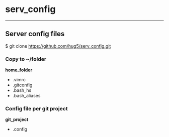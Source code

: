 # serv_config
--------------------

## Server config files

$ git clone https://github.com/hug5/serv_config.git


### Copy to ~/folder

**home_folder**
  - .vimrc
  - .gitconfig
  - .bash_hs
  - .bash_aliases

### Config file per git project

**git_project**
  - .config




